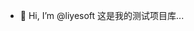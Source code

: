 - 👋 Hi, I’m @liyesoft
这是我的测试项目库...
<!---
liyesoft/liyesoft is a ✨ special ✨ repository because its `README.md` (this file) appears on your GitHub profile.
You can click the Preview link to take a look at your changes.
--->
